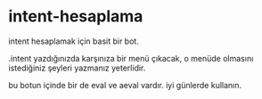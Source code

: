 # intent-hesaplama
intent hesaplamak için basit bir bot.

.intent yazdığınızda karşınıza bir menü çıkacak, o menüde olmasını istediğiniz şeyleri yazmanız yeterlidir.

bu botun içinde bir de eval ve aeval vardır. iyi günlerde kullanın.